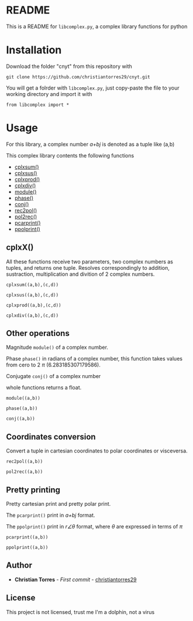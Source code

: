 # README

This is a README for `libcomplex.py`, a complex library functions for python

Installation
==========

Download the folder "cnyt" from this repository with
```
git clone https://github.com/christiantorres29/cnyt.git
```
You will get a folrder with `libcomplex.py`, just copy-paste the file to your working directory and import it with

```
from libcomplex import *
```
Usage
======
For this library, a complex number *a+bj* is denoted as a tuple like (a,b)

This complex library contents the following functions

* [cplxsum()](#cplxx)
* [cplxsus()](#cplxx)
* [cplxprod()](#cplxx)
* [cplxdiv()](#cplxx)
* [module()](#other-operations)
* [phase()](#other-operations)
* [conj()](#other-operations)
* [rec2pol()](#coordinates-convertion)
* [pol2rec()](#coordinates-convertion)
* [pcarprint()](#pretty-printing)
* [ppolprint()](#pretty-printing)

## cplxX()
All these functions receive two parameters, two complex numbers as tuples, and returns one tuple. 
Resolves correspondingly to addition, sustraction, multiplication and divition of 2 complex numbers. 

```
cplxsum((a,b),(c,d))

cplxsus((a,b),(c,d))

cplxprod((a,b),(c,d))

cplxdiv((a,b),(c,d))
```
## Other operations
Magnitude `module()` of a complex number. 

Phase `phase()` in radians of a complex number, this function takes values from cero to 2 $\pi$ (6.283185307179586).

Conjugate `conj()` of a complex number

whole functions returns a float.
```
module((a,b))

phase((a,b))

conj((a,b))
```
## Coordinates conversion
Convert a tuple in cartesian coordinates to polar coordinates or visceversa.

```
rec2pol((a,b))

pol2rec((a,b))
```
## Pretty printing
Pretty cartesian print and pretty polar print.

The `pcarprint()` print in *a+bj* format.

The `ppolprint()` print in *r∠$\theta$* format, where $\theta$ are expressed in terms of $\pi$

```
pcarprint((a,b))

ppolprint((a,b))
```

## Author

* **Christian Torres** - *First commit* - [christiantorres29](https://github.com/christiantorres29/cnyt)

## License

This project is not licensed, trust me I'm a dolphin, not a virus



